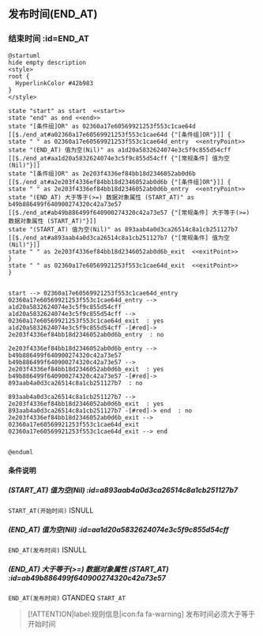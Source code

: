 ## 发布时间(END_AT) <!-- {docsify-ignore-all} -->

   

### 结束时间 :id=END_AT

```plantuml
@startuml
hide empty description
<style>
root {
  HyperlinkColor #42b983
}
</style>

state "start" as start  <<start>>
state "end" as end <<end>>
state "[条件组]OR" as 02360a17e60569921253f553c1cae64d [[$./end_at#a02360a17e60569921253f553c1cae64d {"[条件组]OR"}]] {
state " " as 02360a17e60569921253f553c1cae64d_entry  <<entryPoint>>
state "(END_AT) 值为空(Nil)" as a1d20a5832624074e3c5f9c855d54cff [[$./end_at#aa1d20a5832624074e3c5f9c855d54cff {"[常规条件] 值为空(Nil)"}]]
state "[条件组]OR" as 2e203f4336ef84bb18d2346052ab0d6b [[$./end_at#a2e203f4336ef84bb18d2346052ab0d6b {"[条件组]OR"}]] {
state " " as 2e203f4336ef84bb18d2346052ab0d6b_entry  <<entryPoint>>
state "(END_AT) 大于等于(>=) 数据对象属性 (START_AT)" as b49b886499f640900274320c42a73e57 [[$./end_at#ab49b886499f640900274320c42a73e57 {"[常规条件] 大于等于(>=) 数据对象属性 (START_AT)"}]]
state "(START_AT) 值为空(Nil)" as 893aab4a0d3ca26514c8a1cb251127b7 [[$./end_at#a893aab4a0d3ca26514c8a1cb251127b7 {"[常规条件] 值为空(Nil)"}]]
state " " as 2e203f4336ef84bb18d2346052ab0d6b_exit  <<exitPoint>>
}
state " " as 02360a17e60569921253f553c1cae64d_exit  <<exitPoint>>
}


start --> 02360a17e60569921253f553c1cae64d_entry 
02360a17e60569921253f553c1cae64d_entry --> a1d20a5832624074e3c5f9c855d54cff 
a1d20a5832624074e3c5f9c855d54cff --> 02360a17e60569921253f553c1cae64d_exit  : yes
a1d20a5832624074e3c5f9c855d54cff -[#red]-> 2e203f4336ef84bb18d2346052ab0d6b_entry  : no

2e203f4336ef84bb18d2346052ab0d6b_entry --> b49b886499f640900274320c42a73e57 
b49b886499f640900274320c42a73e57 --> 2e203f4336ef84bb18d2346052ab0d6b_exit  : yes
b49b886499f640900274320c42a73e57 -[#red]-> 893aab4a0d3ca26514c8a1cb251127b7  : no

893aab4a0d3ca26514c8a1cb251127b7 --> 2e203f4336ef84bb18d2346052ab0d6b_exit  : yes
893aab4a0d3ca26514c8a1cb251127b7 -[#red]-> end  : no
2e203f4336ef84bb18d2346052ab0d6b_exit --> 02360a17e60569921253f553c1cae64d_exit 
02360a17e60569921253f553c1cae64d_exit --> end 


@enduml
```

#### 条件说明

##### (START_AT) 值为空(Nil) :id=a893aab4a0d3ca26514c8a1cb251127b7



`START_AT(开始时间)` ISNULL 

##### (END_AT) 值为空(Nil) :id=aa1d20a5832624074e3c5f9c855d54cff



`END_AT(发布时间)` ISNULL 

##### (END_AT) 大于等于(>=) 数据对象属性 (START_AT) :id=ab49b886499f640900274320c42a73e57



`END_AT(发布时间)` GTANDEQ  `START_AT`

> [!ATTENTION|label:规则信息|icon:fa fa-warning]
> 发布时间必须大于等于开始时间







